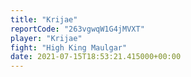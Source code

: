 ```yaml
---
title: "Krijae"
reportCode: "263vgwqW1G4jMVXT"
player: "Krijae"
fight: "High King Maulgar"
date: 2021-07-15T18:53:21.415000+00:00
---
```

